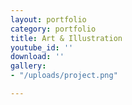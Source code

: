 ```yaml
---
layout: portfolio
category: portfolio
title: Art & Illustration
youtube_id: ''
download: ''
gallery:
- "/uploads/project.png"

---
```

